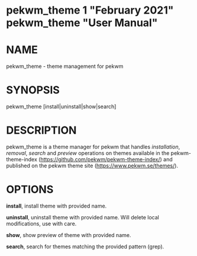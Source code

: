 pekwm_theme 1 "February 2021" pekwm_theme "User Manual"
=======================================================

# NAME
pekwm_theme - theme management for pekwm

# SYNOPSIS
pekwm_theme [install|uninstall|show|search]

# DESCRIPTION
pekwm_theme is a theme manager for pekwm that handles _installation_,
_removal_, _search_ and _preview_ operations on themes available in
the pekwm-theme-index (https://github.com/pekwm/pekwm-theme-index/)
and published on the pekwm theme site (https://www.pekwm.se/themes/).

# OPTIONS
**install**, install theme with provided name.

**uninstall**, uninstall theme with provided name. Will delete local modifications, use with care.

**show**, show preview of theme with provided name.

**search**, search for themes matching the provided pattern (grep).
